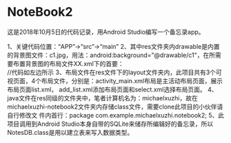 # NoteBook2
这是2018年10月5日的代码记录，用Android Studio编写一个备忘录app。

1、关键代码位置：“APP”->“src”->“main”
2、其中res文件夹内drawable是内置的背景图文件：c1.jpg，用法：android:background="@drawable/c1"，在所需要布置背景图的布局文件XX.xml下的首要：    
   <LinearLayout xmlns:android="http://schemas.android.com/apk/res/android"
    android:layout_width="match_parent"
    android:layout_height="match_parent"
    android:orientation="vertical"
    android:background="@drawable/c1"> //代码如左边所示
   </LinearLayout>
3、布局文件在res文件下的layout文件夹内，此项目共有3个可视页面，4个布局文件，分别是：activity_main.xml布局是主活动布局页面，展示布局页面list.xml， 
   add_list.xml添加布局页面和select.xml选择布局页面。
4、java文件在res同级的文件夹中，笔者计算机名为：michaelxuzhi，故在michaelxuzhi-notebook2文件夹内存储class文件，需要clone此项目的小伙伴请自行修改文 
   件内首行：package com.example.michaelxuzhi.notebook2;
5、此项目调用到Android Studio本身自带的SQLite来储存所编辑好的备忘录，所以NotesDB.class是用以建立表来写入数据类型。

